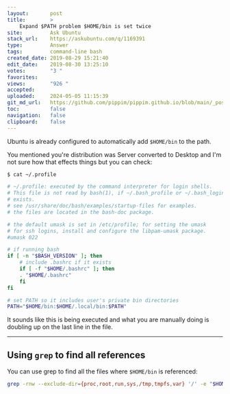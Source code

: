 ```yaml
---
layout:       post
title:        >
    Expand $PATH problem $HOME/bin is set twice
site:         Ask Ubuntu
stack_url:    https://askubuntu.com/q/1169391
type:         Answer
tags:         command-line bash
created_date: 2019-08-29 15:21:40
edit_date:    2019-08-30 13:25:10
votes:        "3 "
favorites:    
views:        "926 "
accepted:     
uploaded:     2024-05-05 11:15:39
git_md_url:   https://github.com/pippim/pippim.github.io/blob/main/_posts/2019/2019-08-29-Expand-_PATH-problem-_HOME_bin-is-set-twice.md
toc:          false
navigation:   false
clipboard:    false
---
```


Ubuntu is already configured to automatically add `$HOME/bin` to the path.

You mentioned you're distribution was Server converted to Desktop and I'm not sure how that effects things but you can check:



``` bash
$ cat ~/.profile

# ~/.profile: executed by the command interpreter for login shells.
# This file is not read by bash(1), if ~/.bash_profile or ~/.bash_login
# exists.
# see /usr/share/doc/bash/examples/startup-files for examples.
# the files are located in the bash-doc package.

# the default umask is set in /etc/profile; for setting the umask
# for ssh logins, install and configure the libpam-umask package.
#umask 022

# if running bash
if [ -n "$BASH_VERSION" ]; then
    # include .bashrc if it exists
    if [ -f "$HOME/.bashrc" ]; then
	. "$HOME/.bashrc"
    fi
fi

# set PATH so it includes user's private bin directories
PATH="$HOME/bin:$HOME/.local/bin:$PATH"
```

It sounds like this is being executed and what you are manually doing is doubling up on the last line in the file.


----------


## Using `grep` to find all references

You can use grep to find all the files where `$HOME/bin` is referenced:

``` bash
grep -rnw --exclude-dir={proc,root,run,sys,/tmp,tmpfs,var} '/' -e "$HOME/bin"
```
